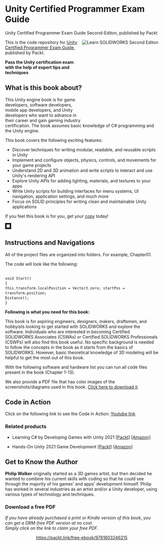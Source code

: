 


# Unity Certified Programmer Exam Guide
Unity Certified Programmer Exam Guide Second-Editon, published by Packt

<a href="https://www.packtpub.com/product/unity-certified-programmer-exam-guide-second-edition/9781803246215"><img src="https://static.packt-cdn.com/products/9781803246215/cover/smaller" alt="Learn SOLIDWORKS Second Editon" height="256px" align="right"></a>

This is the code repository for [Unity Certified Programmer Exam Guide](https://www.packtpub.com/product/unity-certified-programmer-exam-guide-second-edition/9781803246215), published by Packt.

**Pass the Unity certification exam with the help of expert tips and techniques**

## What is this book about?
This Unity engine book is for game developers, software developers, mobile app developers, and Unity developers who want to advance in their career and gain gaming industry certification. The book assumes basic knowledge of C# programming and the Unity engine.

This book covers the following exciting features:

* Discover techniques for writing modular, readable, and reusable scripts in Unity
* Implement and configure objects, physics, controls, and movements for your game projects
* Understand 2D and 3D animation and write scripts to interact and use Unity's rendering API
* Explore Unity APIs for adding lighting, materials, and textures to your apps
* Write Unity scripts for building interfaces for menu systems, UI navigation, application settings, and much more
* Focus on SOLID principles for writing clean and maintainable Unity applications

If you feel this book is for you, get your [copy](https://www.amazon.com/dp/1803246219) today!

<a href="https://www.packtpub.com/?utm_source=github&utm_medium=banner&utm_campaign=GitHubBanner"><img src="https://raw.githubusercontent.com/PacktPublishing/GitHub/master/GitHub.png" 
alt="https://www.packtpub.com/" border="5" /></a>


## Instructions and Navigations
All of the project files are organized into folders. For example, Chapter01.

The code will look like the following:

```

void Start()
{
this.transform.localPosition = Vector3.zero; startPos = transform.position;
Distance();
}

```

**Following is what you need for this book:**

This book is for aspiring engineers, designers, makers, draftsmen, and hobbyists looking to get started with SOLIDWORKS and explore the software. Individuals who are interested in becoming Certified SOLIDWORKS Associates (CSWAs) or Certified SOLIDWORKS Professionals (CSWPs) will also find this book useful. No specific background is needed to follow the concepts in the book as it starts from the basics of SOLIDWORKS. However, basic theoretical knowledge of 3D modeling will be helpful to get the most out of this book.

With the following software and hardware list you can run all code files present in the book (Chapter 1-13).

We also provide a PDF file that has color images of the screenshots/diagrams used in this book. [Click here to download it](https://static.packt-cdn.com/downloads/9781803246215_ColorImages.pdf).

## Code in Action

Click on the following link to see the Code in Action: [Youtube link](https://bit.ly/3LslyB0)

### Related products <Other books you may enjoy>
* Learning C# by Developing Games with Unity 2021 [[Packt]](https://www.packtpub.com/product/learning-c-by-developing-games-with-unity-2021-sixth-edition/9781801813945) [[Amazon]](https://www.amazon.in/Learning-Developing-Games-Unity-2021/dp/1801813949)

* Hands-On Unity 2021 Game Development [[Packt]](https://www.packtpub.com/product/hands-on-unity-2021-game-development-second-edition/9781801071482) [[Amazon]](https://www.amazon.com/Hands-Unity-2021-Game-Development/dp/1801071489)

## Get to Know the Author
**Philip Walker** originally started as a 3D games artist, but then decided he wanted to combine his current skills with coding so that he could see through the majority of his games' and apps' development himself. Philip has worked in several industries as an artist and/or a Unity developer, using various types of technology and techniques.



### Download a free PDF

 <i>If you have already purchased a print or Kindle version of this book, you can get a DRM-free PDF version at no cost.<br>Simply click on the link to claim your free PDF.</i>
<p align="center"> <a href="https://packt.link/free-ebook/9781803246215">https://packt.link/free-ebook/9781803246215 </a> </p>